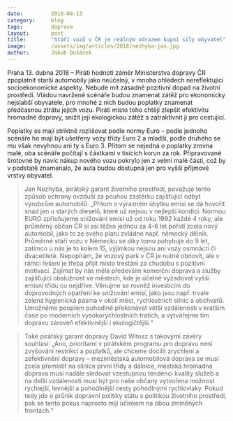 ```yaml
---
date:         2018-04-13
category:     blog
tags:         doprava
layout:       post
title:        "Stáří vozů v ČR je reálným odrazem kupní síly obyvatel"
image:        /assets/img/articles/2018/nezhyba-jan.jpg
author:       Jakub Dušánek
---
```



Praha 13. dubna 2018 – Piráti hodnotí záměr Ministerstva dopravy ČR zpoplatnit starší automobily jako neúčelný, v mnoha ohledech nereflektující socioekonomické aspekty. Nebude mít zásadně pozitivní dopad na životní prostředí. Vládou navržené scénáře budou znamenat zátěž pro ekonomicky nejslabší obyvatele, pro mnohé z nich budou poplatky znamenat předčasnou ztrátu jejich vozu. Piráti místo toho chtějí zlepšit efektivitu hromadné dopravy, snížit její ekologickou zátěž a zatraktivnit ji pro cestující.

Poplatky se mají striktně rozlišovat podle normy Euro – podle jednoho scénáře ho mají být ušetřeny vozy třídy Euro 2 a mladší, podle druhého se mu však nevyhnou ani ty s Euro 3. Přitom se nejedná o poplatky zrovna malé, oba scénáře počítají s částkami v tisících korun za rok. Připravované šrotovné by navíc nákup nového vozu pokrylo jen z velmi malé části, což by v podstatě znamenalo, že auta budou dostupná jen pro vyšší příjmové vrstvy obyvatel.

> Jan Nezhyba, pirátský garant životního prostředí, považuje tento způsob ochrany ovzduší za pouhou zástěrku zajišťující odbyt výrobcům automobilů:  „Přitom o výrazném úbytku emisí se dá hovořit snad jen u starých dieselů, které už nejsou v nejlepší kondici. Normou EURO zpřísňujeme snižování emisí už od roku 1992 každé 4 roky, ale průměrný občan ČR si asi těžko jednou za 4-6 let pořídí zcela nový automobil, jako to ze svého platu zvládne např. německý dělník. Průměrné stáří vozu v Německu se díky tomu pohybuje do 9 let, zatímco u nás je to kolem 15, výjimkou nejsou ani vozy osmnácti či dvacetileté. Nepopírám, že vozový park v ČR je nutné obnovit, ale v rámci řešení je třeba přijít místo trestání za chudobu s pozitivní motivací. Zajímat by nás měla především komerční doprava a služby zajišťující obslužnost ve městech, kde je účelné vyžadovat vyšší emisní třídu co nejdříve. Věnujme se rovněž investicím do doprovodných opatření ke snižování emisí, jako jsou např. trvale zelená hygienická pásma v okolí měst, rychlostních silnic a obchvatů. Umožněme peoplem pohodlně překonávat větší vzdálenosti v kratším čase po moderních vysokorychlostních tratích, a vytvářejme tím dopravu zároveň efektivnější i ekologičtější.“

> Také pirátský garant dopravy David Witosz s takovými závěry souhlasí: „Ano, prioritami v pirátském programu pro dopravu není zvyšování restrikcí a poplatků, ale chceme docílit zrychlení a zefektivnění dopravy – meziměstská automobilová doprava se musí zcela přemístit na silnice první třídy a dálnice, městská hromadná doprava musí nadále sledovat vzestupnou tendenci kvality služeb a na delší vzdálenosti musí být pro naše občany vytvořena možnost rychlejší, levnější a pohodlnější cesty pohodlnými rychlovlaky. Pokud tedy jde o průnik dopravní politiky státu s politikou životního prostředí, pak se tento pokus naprosto míjí účinkem na obou zmíněných frontách.“


